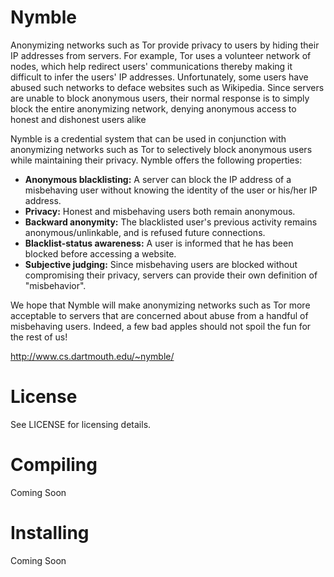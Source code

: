Nymble
======

Anonymizing networks such as Tor provide privacy to users by hiding their IP addresses from servers. For example, Tor uses a volunteer network of nodes, which help redirect users' communications thereby making it difficult to infer the users' IP addresses. Unfortunately, some users have abused such networks to deface websites such as Wikipedia. Since servers are unable to block anonymous users, their normal response is to simply block the entire anonymizing network, denying anonymous access to honest and dishonest users alike

Nymble is a credential system that can be used in conjunction with anonymizing networks such as Tor to selectively block anonymous users while maintaining their privacy. Nymble offers the following properties:

  * **Anonymous blacklisting:** A server can block the IP address of a misbehaving user without knowing the identity of the user or his/her IP address.
  * **Privacy:** Honest and misbehaving users both remain anonymous.
  * **Backward anonymity:** The blacklisted user's previous activity remains anonymous/unlinkable, and is refused future connections.
  * **Blacklist-status awareness:** A user is informed that he has been blocked before accessing a website.
  * **Subjective judging:** Since misbehaving users are blocked without compromising their privacy, servers can provide their own definition of "misbehavior".

We hope that Nymble will make anonymizing networks such as Tor more acceptable to servers that are concerned about abuse from a handful of misbehaving users. Indeed, a few bad apples should not spoil the fun for the rest of us!

http://www.cs.dartmouth.edu/~nymble/

License
=======

See LICENSE for licensing details.

Compiling
=========
Coming Soon

Installing
==========
Coming Soon
